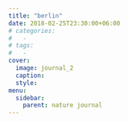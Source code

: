 ```yaml
---
title: "berlin"
date: 2018-02-25T23:30:00+06:00
# categories:
#   -
# tags:
#   -
cover:
  image: journal_2
  caption:
  style:
menu:
  sidebar:
    parent: nature journal
---
```

